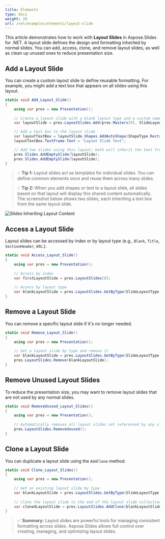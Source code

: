 ```yaml
---
title: Elements
type: docs
weight: 20
url: /net/examples/elements/layout-slide
---
```


This article demonstrates how to work with **Layout Slides** in Aspose.Slides for .NET. A layout slide defines the design and formatting inherited by normal slides. You can add, access, clone, and remove layout slides, as well as clean up unused ones to reduce presentation size.

## Add a Layout Slide

You can create a custom layout slide to define reusable formatting. For example, you might add a text box that appears on all slides using this layout.

```csharp
static void Add_Layout_Slide()
{
    using var pres = new Presentation();
    
    // Create a layout slide with a blank layout type and a custom name
    var layoutSlide = pres.LayoutSlides.Add(pres.Masters[0], SlideLayoutType.Blank, "Main layout");

    // Add a text box to the layout slide
    var layoutTextBox = layoutSlide.Shapes.AddAutoShape(ShapeType.Rectangle, x: 75, y: 75, width: 150, height: 150);
    layoutTextBox.TextFrame.Text = "Layout Slide Text";

    // Add two slides using this layout; both will inherit the text from the layout
    pres.Slides.AddEmptySlide(layoutSlide);
    pres.Slides.AddEmptySlide(layoutSlide);
}
````

> 💡 **Tip 1:** Layout slides act as templates for individual slides. You can define common elements once and reuse them across many slides.

> 💡 **Tip 2:** When you add shapes or text to a layout slide, all slides based on that layout will display this shared content automatically.
> The screenshot below shows two slides, each inheriting a text box from the same layout slide.

![Slides Inheriting Layout Content](layout-slide-result.png)


## Access a Layout Slide

Layout slides can be accessed by index or by layout type (e.g., `Blank`, `Title`, `SectionHeader`, etc.).

```csharp
static void Access_Layout_Slide()
{
    using var pres = new Presentation();
    
    // Access by index
    var firstLayoutSlide = pres.LayoutSlides[0];
    
    // Access by layout type
    var blankLayoutSlide = pres.LayoutSlides.GetByType(SlideLayoutType.Blank);
}
```

## Remove a Layout Slide

You can remove a specific layout slide if it's no longer needed.

```csharp
static void Remove_Layout_Slide()
{
    using var pres = new Presentation();
    
    // Get a layout slide by type and remove it
    var blankLayoutSlide = pres.LayoutSlides.GetByType(SlideLayoutType.Blank);
    pres.LayoutSlides.Remove(blankLayoutSlide);
}
```

## Remove Unused Layout Slides

To reduce the presentation size, you may want to remove layout slides that are not used by any normal slides.

```csharp
static void RemoveUnused_Layout_Slides()
{
    using var pres = new Presentation();
    
    // Automatically removes all layout slides not referenced by any slide
    pres.LayoutSlides.RemoveUnused();
}
```

## Clone a Layout Slide

You can duplicate a layout slide using the `AddClone` method.

```csharp
static void Clone_Layout_Slides()
{
    using var pres = new Presentation();
    
    // Get an existing layout slide by type
    var blankLayoutSlide = pres.LayoutSlides.GetByType(SlideLayoutType.Blank);
    
    // Clone the layout slide to the end of the layout slide collection
    var clonedLayoutSlide = pres.LayoutSlides.AddClone(blankLayoutSlide);
}
```

> ✅ **Summary:** Layout slides are powerful tools for managing consistent formatting across slides. Aspose.Slides allows full control over creating, managing, and optimizing layout slides.